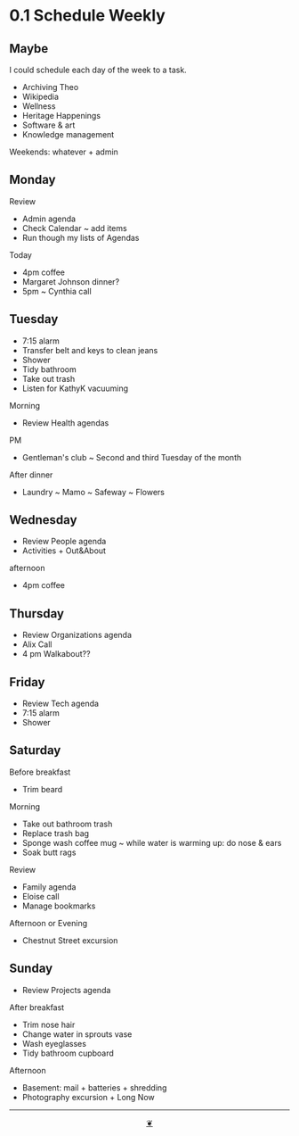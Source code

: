 # 0.1 Schedule Weekly

## Maybe 

I could schedule each day of the week to a task.

* Archiving Theo
* Wikipedia
* Wellness
* Heritage Happenings
* Software & art
* Knowledge management

Weekends: whatever + admin

## Monday

Review

* Admin agenda
* Check Calendar ~ add items
* Run though my lists of Agendas

Today

* 4pm coffee
* Margaret Johnson dinner?
* 5pm ~ Cynthia call

## Tuesday

* 7:15 alarm
* Transfer belt and keys to clean jeans
* Shower
* Tidy bathroom
* Take out trash
* Listen for KathyK vacuuming

Morning

* Review Health agendas

PM

* Gentleman's club ~ Second and third Tuesday of the month

After dinner

* Laundry ~ Mamo ~ Safeway ~ Flowers

## Wednesday

* Review People agenda
* Activities + Out&About

afternoon

* 4pm coffee

## Thursday

* Review Organizations agenda
* Alix Call
* 4 pm Walkabout??

## Friday

* Review Tech agenda
* 7:15 alarm
* Shower

## Saturday

Before breakfast

* Trim beard

Morning

* Take out bathroom trash
* Replace trash bag
* Sponge wash coffee mug ~ while water is warming up: do nose & ears
* Soak butt rags

Review

* Family agenda
* Eloise call
* Manage bookmarks

Afternoon or Evening

* Chestnut Street excursion

## Sunday

* Review Projects agenda

After breakfast

* Trim nose hair
* Change water in sprouts vase
* Wash eyeglasses
* Tidy bathroom cupboard

Afternoon

* Basement: mail + batteries + shredding
* Photography excursion + Long Now

***

<center title="Hello! Click me to go up to the top"><a class="aDingbat" href="javascript:window.scrollTo(0,0);">❦</a></center>